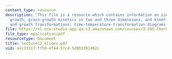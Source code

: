 ```yaml
---
content_type: resource
description: 'This file is a resource which contains information on sintering, grain
  growth, grain-growth kinetics in two and three dimensions, and kinetics of nucleation
  and growth transformations: time-temperature-transformation diagrams.'
file: https://ol-ocw-studio-app-qa.s3.amazonaws.com/courses/3-205-thermodynamics-and-kinetics-of-materials-fall-2006/a4c33317ff504f4457cd5d803391402c_lecture12_slides.pdf
file_type: application/pdf
resourcetype: Document
title: lecture12_slides.pdf
uid: a4c33317-ff50-4f44-57cd-5d803391402c
---
```

